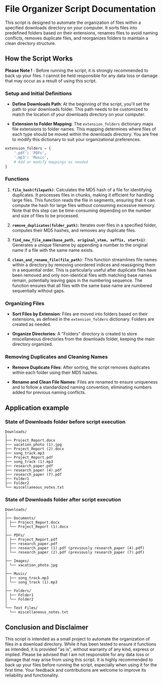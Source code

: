 # File Organizer Script Documentation

This script is designed to automate the organization of files within a specified downloads directory on your computer. It sorts files into predefined folders based on their extensions, renames files to avoid naming conflicts, removes duplicate files, and reorganizes folders to maintain a clean directory structure.

## How the Script Works
**Please Note !** : Before running the script, it is strongly recommended to back up your files. I cannot be held responsible for any data loss or damage that may occur as a result of using this script.


### Setup and Initial Definitions

- **Define Downloads Path**: At the beginning of the script, you'll set the path to your downloads folder. This path needs to be customized to match the location of your downloads directory on your computer.

- **Extension to Folder Mapping**: The `extension_folders` dictionary maps file extensions to folder names. This mapping determines where files of each type should be moved within the downloads directory. You are free to modify this dictionary to suit your organizational preferences.

```python
extension_folders = {
    '.pdf': 'PDFs',
    '.mp3': 'Music',
    # Add or modify mappings as needed
}
```

### Functions

1. **`file_hash(filepath)`**: Calculates the MD5 hash of a file for identifying duplicates. It processes files in chunks, making it efficient for handling large files. This function reads the file in segments, ensuring that it can compute the hash for large files without consuming excessive memory. Note that this step can be time-consuming depending on the number and size of files to be processed.

2. **`remove_duplicates(folder_path)`**: Iterates over files in a specified folder, computes their MD5 hashes, and removes any duplicate files.

3. **`find_new_file_name(base_path, original_stem, suffix, start=1)`**: Generates a unique filename by appending a number to the original name if a file with the same name exists.

4. **`clean_and_rename_file(file_path)`**: This function streamlines file names within a directory by removing unordered indices and reassigning them in a sequential order. This is particularly useful after duplicate files have been removed and only non-identical files with matching base names remain, potentially leaving gaps in the numbering sequence. The function ensures that all files with the same base name are numbered sequentially without gaps.

### Organizing Files

- **Sort Files by Extension**: Files are moved into folders based on their extensions, as defined in the `extension_folders` dictionary. Folders are created as needed.

- **Organize Directories**: A "Folders" directory is created to store miscellaneous directories from the downloads folder, keeping the main directory organized.

### Removing Duplicates and Cleaning Names

- **Remove Duplicate Files**: After sorting, the script removes duplicates within each folder using their MD5 hashes.

- **Rename and Clean File Names**: Files are renamed to ensure uniqueness and to follow a standardized naming convention, eliminating numbers added for previous naming conflicts.


## Application example
### State of Downloads folder before script execution 
```
Downloads/
│
├── Project_Report.docx
├── vacation_photo (1).jpg
├── Project_Report (2).docx
├── song_track.mp3
├── Project_Report.pdf
├── song_track (1).mp3
├── research_paper.pdf
├── research_paper (4).pdf
├── research_paper (7).pdf
├── Folder1
├── Folder2
└── miscellaneous_notes.txt
```
### State of Downloads folder after script execution 
```
Downloads/
│
├── Documents/
│ ├── Project_Report.docx
│ └── Project_Report (1).docx
│
├── PDFs/
│ ├── Project_Report.pdf
│ ├── research_paper.pdf
│ ├── research_paper (1).pdf (previously research_paper (4).pdf)
│ └── research_paper (2).pdf (previously research_paper (7).pdf)
│
├── Images/
│ └── vacation_photo.jpg
│
├── Music/
│ ├── song_track.mp3
│ └── song_track (1).mp3
│
├── Folders/
│ ├── Folder1
│ └── Folder2
│
└── Text Files/
  └── miscellaneous_notes.txt
```

## Conclusion and Disclaimer

This script is intended as a small project to automate the organization of files in a download directory. While it has been tested to ensure it functions as intended, it is provided "as is", without warranty of any kind, express or implied. Please be advised that I am not responsible for any data loss or damage that may arise from using this script. It is highly recommended to back up your files before running the script, especially when using it for the first time. Your feedback and contributions are welcome to improve its reliability and functionality.



